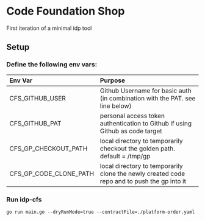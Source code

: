 # Code Foundation Shop

First iteration of a minimal idp tool

## Setup

### Define the following env vars:

| Env Var                | Purpose                                                                                     |
|:-----------------------|:--------------------------------------------------------------------------------------------|
| CFS_GITHUB_USER        | Github Username for basic auth (in combination with the PAT. see line below)                |
| CFS_GITHUB_PAT         | personal access token authentication to Github if using Github as code target               |
| CFS_GP_CHECKOUT_PATH   | local directory to temporarily checkout the golden path. default = /tmp/gp                  |
| CFS_GP_CODE_CLONE_PATH | local directory to temporarily clone the newly created code repo and to push the gp into it |

### Run idp-cfs

```shell
go run main.go --dryRunMode=true --contractFile=./platform-order.yaml
```